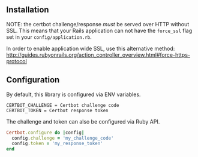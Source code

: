 ## Installation

NOTE: the certbot challenge/response *must* be served over HTTP without
SSL.  This means that your Rails application can not have the `force_ssl` flag
set in your `config/application.rb`.

In order to enable application wide SSL, use this alternative method:
http://guides.rubyonrails.org/action_controller_overview.html#force-https-protocol

## Configuration

By default, this library is configured via ENV variables.
```
CERTBOT_CHALLENGE = Certbot challenge code
CERTBOT_TOKEN = Certbot response token
```

The challenge and token can also be configured via Ruby API.
```ruby
Certbot.configure do |config|
  config.challenge = 'my_challenge_code'
  config.token = 'my_response_token'
end
```
